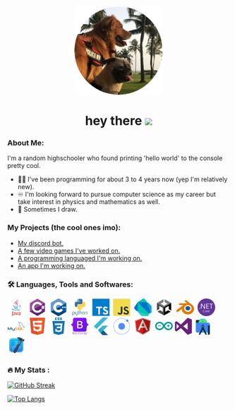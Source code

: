 <div id="header" align="center">
  <img src="Images/heart.png" width="200" height="200">
</div>
<h1 align="center">
  <div>
    hey there
    <img src="https://media.giphy.com/media/hvRJCLFzcasrR4ia7z/giphy.gif" width="30px"/>  
  </div>
</h1>

### About Me:

I'm a random highschooler who found printing 'hello world' to the console pretty cool.

- 🧑‍💻 I've been programming for about 3 to 4 years now (yep I'm relatively new).
- ♾️ I'm looking forward to pursue computer science as my career but take interest in physics and mathematics as well.
- 🎨 Sometimes I draw.

### My Projects (the cool ones imo):
-  <a href="https://github.com/kunrex/Pepper.bot">My discord bot.</a>
-  <a href="https://kunrex.itch.io/">A few video games I've worked on.</a>
-  <a href="https://github.com/kunrex/Sugar.lang">A programming languaged I'm working on.</a>
-  <a href="https://github.com/kunrex/Scribbie.app">An app I'm working on.</a>

### :hammer_and_wrench: Languages, Tools and Softwares:
<div>
  <img src="https://github.com/devicons/devicon/blob/master/icons/java/java-original-wordmark.svg" title="Java" alt="Java" width="40" height="40"/>&nbsp;
  <img src="https://github.com/devicons/devicon/blob/master/icons/csharp/csharp-original.svg" title="C#" alt="C#" width="40" height="40"/>&nbsp;
  <img src="https://github.com/devicons/devicon/blob/master/icons/cplusplus/cplusplus-original.svg" title="C++" alt="C++" width="40" height="40"/>&nbsp;
  <img src="https://github.com/devicons/devicon/blob/master/icons/python/python-original-wordmark.svg" title="Python" alt="Python" width="40" height="40"/>&nbsp;
  <img src="https://github.com/devicons/devicon/blob/master/icons/typescript/typescript-original.svg" title="TS" alt="tS" width="40" height="40"/>&nbsp;
  <img src="https://github.com/devicons/devicon/blob/master/icons/javascript/javascript-original.svg" title="JS" alt="FlJSutter" width="40" height="40"/>&nbsp;
  <img src="https://github.com/devicons/devicon/blob/master/icons/dart/dart-original.svg" title="Dart" alt="Dart" width="40" height="40"/>&nbsp;
  <img src="https://github.com/devicons/devicon/blob/master/icons/unity/unity-original.svg" title="Unity" alt="Unity " width="40" height="40"/>&nbsp;
  <img src="https://github.com/devicons/devicon/blob/master/icons/blender/blender-original.svg" title="Blender" alt="Blender" width="40" height="40"/>&nbsp;
  <img src="https://github.com/devicons/devicon/blob/master/icons/dotnetcore/dotnetcore-original.svg" title=".NET Core" alt=".NET Core" width="40" height="40"/>&nbsp;
  <img src="https://github.com/devicons/devicon/blob/master/icons/mysql/mysql-original-wordmark.svg" title="MySQL"  alt="MySQL" width="40" height="40"/>&nbsp;  
  <img src="https://github.com/devicons/devicon/blob/master/icons/html5/html5-original.svg" title="HTML5" alt="HTML5" width="40" height="40"/>&nbsp;
  <img src="https://github.com/devicons/devicon/blob/master/icons/css3/css3-plain-wordmark.svg"  title="CSS3" alt="CSS" width="40" height="40"/>&nbsp;
  <img src="https://github.com/devicons/devicon/blob/master/icons/bootstrap/bootstrap-original-wordmark.svg"  title="Boostrap" alt="Boostrap" width="40" height="40"/>&nbsp;
  <img src="https://github.com/devicons/devicon/blob/master/icons/flutter/flutter-original.svg" title="Flutter"  alt="Flutter" width="40" height="40"/>&nbsp;
  <img src="https://github.com/devicons/devicon/blob/master/icons/ionic/ionic-original.svg" title="Ionic" alt="Ionic" width="40" height="40"/>&nbsp;
  <img src="https://github.com/devicons/devicon/blob/master/icons/angularjs/angularjs-original.svg" title="Angular" alt="Angular" width="40" height="40"/>&nbsp;
  <img src="https://github.com/devicons/devicon/blob/master/icons/arduino/arduino-original.svg" title="Arduino" **alt="Ardunio" width="40" height="40"/>
  <img src="https://github.com/devicons/devicon/blob/master/icons/visualstudio/visualstudio-plain.svg" title="Visual Studio" **alt="Visual Studio" width="40" height="40"/>
  <img src="https://github.com/devicons/devicon/blob/master/icons/androidstudio/androidstudio-original.svg" title="Android Studio" **alt="Android Studio" width="40" height="40"/>
  <img src="https://github.com/devicons/devicon/blob/master/icons/xcode/xcode-original.svg" title="XCode" **alt="XCode" width="40" height="40"/>
</div>

### :fire: My Stats :
[![GitHub Streak](http://github-readme-streak-stats.herokuapp.com?user=kunrex&theme=dark)](https://git.io/streak-stats)

[![Top Langs](https://github-readme-stats.vercel.app/api/top-langs/?username=kunrex&layout=compact&theme=vision-friendly-dark)](https://github.com/anuraghazra/github-readme-stats)

